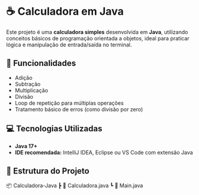 # ☕ Calculadora em Java

Este projeto é uma **calculadora simples** desenvolvida em **Java**, utilizando conceitos básicos de programação orientada a objetos, ideal para praticar lógica e manipulação de entrada/saída no terminal.

## 🔢 Funcionalidades

- Adição
- Subtração
- Multiplicação
- Divisão
- Loop de repetição para múltiplas operações
- Tratamento básico de erros (como divisão por zero)

## 💻 Tecnologias Utilizadas

- **Java 17+**
- **IDE recomendada:** IntelliJ IDEA, Eclipse ou VS Code com extensão Java

## 📁 Estrutura do Projeto

📦 Calculadora-Java
┣ 📜 Calculadora.java
┗ 📜 Main.java
